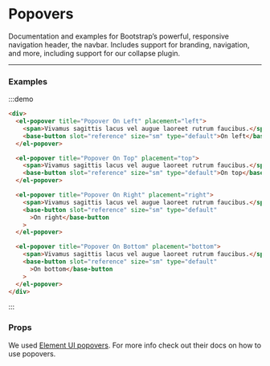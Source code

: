 # Popovers

Documentation and examples for Bootstrap’s powerful, responsive navigation header, the navbar. Includes support for branding, navigation, and more, including support for our collapse plugin.

<hr>

### Examples

:::demo

```html
<div>
  <el-popover title="Popover On Left" placement="left">
    <span>Vivamus sagittis lacus vel augue laoreet rutrum faucibus.</span>
    <base-button slot="reference" size="sm" type="default">On left</base-button>
  </el-popover>

  <el-popover title="Popover On Top" placement="top">
    <span>Vivamus sagittis lacus vel augue laoreet rutrum faucibus.</span>
    <base-button slot="reference" size="sm" type="default">On top</base-button>
  </el-popover>

  <el-popover title="Popover On Right" placement="right">
    <span>Vivamus sagittis lacus vel augue laoreet rutrum faucibus.</span>
    <base-button slot="reference" size="sm" type="default"
      >On right</base-button
    >
  </el-popover>

  <el-popover title="Popover On Bottom" placement="bottom">
    <span>Vivamus sagittis lacus vel augue laoreet rutrum faucibus.</span>
    <base-button slot="reference" size="sm" type="default"
      >On bottom</base-button
    >
  </el-popover>
</div>
```

:::

### Props

We used [Element UI popovers](https://element.eleme.io/#/en-US/component/popover).
For more info check out their docs on how to use popovers.
